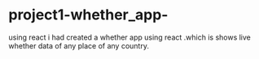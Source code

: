 # project1-whether_app-
using react i had created a whether app using react .which is shows live whether data of any place of any country.
